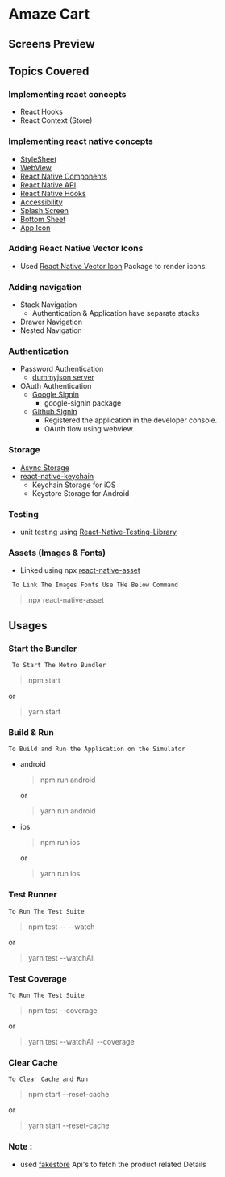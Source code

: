 # Amaze Cart

## Screens Preview





## Topics Covered


### Implementing react concepts

- React Hooks
- React Context (Store)

### Implementing react native concepts

- [StyleSheet](https://reactnative.dev/docs/stylesheet)
- [WebView](https://github.com/react-native-webview/react-native-webview)
- [React Native Components](https://reactnative.dev/docs/components-and-apis)
- [React Native API](https://reactnative.dev/docs/components-and-apis)
- [React Native Hooks](https://reactnavigation.org/docs/use-navigation/)
- [Accessibility](https://reactnative.dev/docs/0.66/accessibility)
- [Splash Screen](https://medium.com/@rfontes/splash-screens-on-react-native-without-libs-b487d08264ee)
- [Bottom Sheet](https://gorhom.github.io/react-native-bottom-sheet/)
- [App Icon](https://medium.com/@ansonmathew/app-icon-in-react-native-ios-and-android-6165757e3fdb)


### Adding React Native Vector Icons
- Used [React Native Vector Icon](https://www.npmjs.com/package/react-native-vector-icons) Package to render icons.


### Adding navigation

- Stack Navigation
	- Authentication & Application have separate stacks
- Drawer Navigation
- Nested Navigation

### Authentication

- Password Authentication
	-  [dummyjson server](https://dummyjson.com/docs/auth)
- OAuth Authentication
	- [Google Signin](https://ibjects.medium.com/google-signin-tutorial-for-react-native-81a57fb67b18)
		- google-signin package
	- [Github Signin](https://github.com/settings/apps)
		- Registered the application in the developer console.
		- OAuth flow using webview.

### Storage
- [Async Storage](https://www.npmjs.com/package/@react-native-async-storage/async-storage)
- [react-native-keychain](https://www.npmjs.com/package/react-native-keychain)
	-  Keychain Storage for iOS
	-  Keystore Storage for Android

### Testing
- unit testing using [React-Native-Testing-Library](https://callstack.github.io/react-native-testing-library/docs/getting-started)


###  Assets (Images & Fonts)
- Linked using npx [react-native-asset](https://www.npmjs.com/package/react-native-asset)

` To Link The Images Fonts Use THe Below Command`
> npx react-native-asset

## Usages

### Start the Bundler

` To Start The Metro Bundler`
> npm start

or

> yarn start

### Build & Run

` To Build and Run the Application on the Simulator `

- android
  > npm run android

  or

  >yarn run android
- ios
  > npm run ios

  or

  >yarn run ios

### Test Runner
` To Run The Test Suite `

> npm test -- --watch

or

> yarn test --watchAll

### Test Coverage
` To Run The Test Suite `

> npm test --coverage

or

> yarn test --watchAll --coverage


### Clear Cache

` To Clear Cache and Run `

> npm start --reset-cache

or

> yarn start --reset-cache



### Note :

- used [fakestore](https://fakestoreapi.com/) Api's to fetch the product related Details
